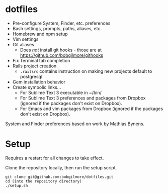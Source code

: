 dotfiles
========
* Pre-configure System, Finder, etc. preferences
* Bash settings, prompts, paths, aliases, etc.
* Homebrew and npm setup
* Vim settings
* Git aliases
    * Does *not* install git hooks - those are at https://github.com/bobgilmore/githooks
* Fix Terminal tab completion
* Rails project creation
    * `.railsrc` contains instruction on making new projects default to postgresql
* Gem installation behavior
* Create symbolic links...
    * For Sublime Text 3 executable in ~/bin/
    * For Sublime Text 3 preferences and packages from Dropbox (ignored if the packages don't exist on Dropbox).
    * For Emacs and vim packages from Dropbox (ignored if the packages don't exist on Dropbox).

System and Finder preferences based on work by Mathias Bynens.

Setup
=====
Requires a restart for all changes to take effect.

Clone the repository locally, then run the setup script.

    git clone git@github.com:bobgilmore/dotfiles.git
    cd (into the repository directory)
    ./setup.sh
